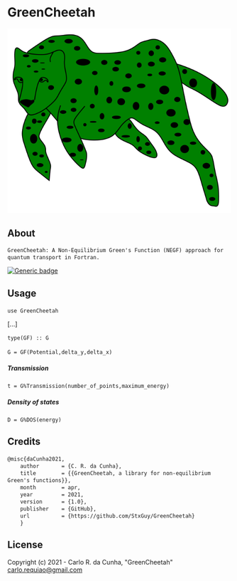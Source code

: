# GreenCheetah

![Logo](https://github.com/StxGuy/GreenCheetah/blob/main/gsheetah.svg)

## About

    GreenCheetah: A Non-Equilibrium Green's Function (NEGF) approach for quantum transport in Fortran.

[![Generic badge](https://img.shields.io/badge/GitHub-StxGuy/GreenCheetah-<COLOR>.svg)](https://github.com/StxGuy/GreenCheetah)

## Usage

```use GreenCheetah```

[...]

```
type(GF) :: G
   
G = GF(Potential,delta_y,delta_x)
```   
   
##### Transmission

``` 
t = G%Transmission(number_of_points,maximum_energy)
```

##### Density of states

``` 
D = G%DOS(energy)
``` 


## Credits


    @misc{daCunha2021,
        author       = {C. R. da Cunha},
        title        = {{GreenCheetah, a library for non-equilibrium Green's functions}},
        month        = apr,
        year         = 2021,
        version      = {1.0},
        publisher    = {GitHub},
        url          = {https://github.com/StxGuy/GreenCheetah}
        }
        
## License

Copyright (c) 2021 - Carlo R. da Cunha, "GreenCheetah" \
<carlo.requiao@gmail.com>
